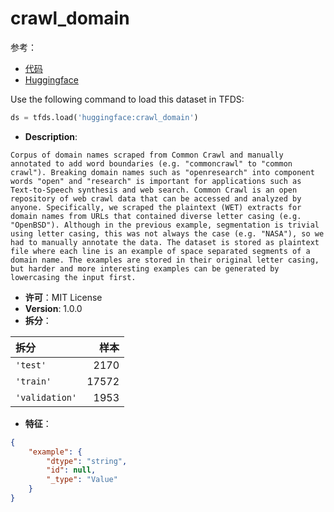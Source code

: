 # crawl_domain

参考：

- [代码](https://github.com/huggingface/datasets/blob/master/datasets/crawl_domain)
- [Huggingface](https://huggingface.co/datasets/crawl_domain)

Use the following command to load this dataset in TFDS:

```python
ds = tfds.load('huggingface:crawl_domain')
```

- **Description**:

```
Corpus of domain names scraped from Common Crawl and manually annotated to add word boundaries (e.g. "commoncrawl" to "common crawl"). Breaking domain names such as "openresearch" into component words "open" and "research" is important for applications such as Text-to-Speech synthesis and web search. Common Crawl is an open repository of web crawl data that can be accessed and analyzed by anyone. Specifically, we scraped the plaintext (WET) extracts for domain names from URLs that contained diverse letter casing (e.g. "OpenBSD"). Although in the previous example, segmentation is trivial using letter casing, this was not always the case (e.g. "NASA"), so we had to manually annotate the data. The dataset is stored as plaintext file where each line is an example of space separated segments of a domain name. The examples are stored in their original letter casing, but harder and more interesting examples can be generated by lowercasing the input first.
```

- **许可**：MIT License
- **Version**: 1.0.0
- **拆分**：

拆分 | 样本
:-- | --:
`'test'` | 2170
`'train'` | 17572
`'validation'` | 1953

- **特征**：

```json
{
    "example": {
        "dtype": "string",
        "id": null,
        "_type": "Value"
    }
}
```
